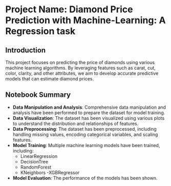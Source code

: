 # Project Name: Diamond Price Prediction with Machine-Learning: A Regression task

## Introduction

This project focuses on predicting the price of diamonds using various machine learning algorithms. By leveraging features such as carat, cut, color, clarity, and other attributes, we aim to develop accurate predictive models that can estimate diamond prices.

## Notebook Summary

- **Data Manipulation and Analysis**: Comprehensive data manipulation and analysis have been performed to prepare the dataset for model training.
- **Data Visualization**: The dataset has been visualized using various plots to understand the distribution and relationships of features.
- **Data Preprocessing**: The dataset has been preprocessed, including handling missing values, encoding categorical variables, and scaling features.
- **Model Training**: Multiple machine learning models have been trained, including:
  - LinearRegression
  - DecisionTree
  - RandomForest
  - KNeighbors
  -XGBRegressor
- **Model Evaluation**: The performance of the models has been shown.
